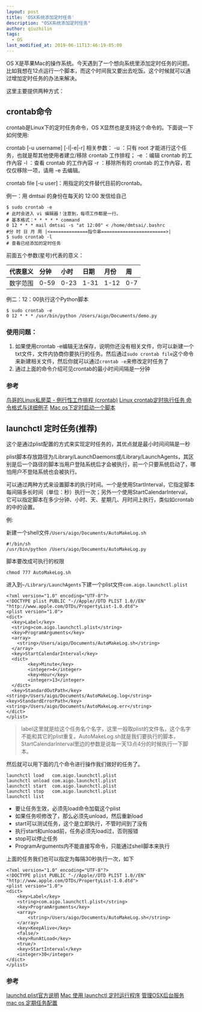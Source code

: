 ```yaml
---
layout: post
title: 'OSX系统添加定时任务'
description: "OSX系统添加定时任务"
author: qiuzhilin
tags: 
  - OS
last_modified_at: 2019-06-11T13:46:19-05:00
---
```


OS X是苹果Mac的操作系统。今天遇到了一个想向系统里添加定时任务的问题。比如我想在12点运行一个脚本，而这个时间我又要出去吃饭。这个时候就可以通过增加定时任务的办法来解决。

这里主要提供两种方式：



## crontab命令

crontab是Linux下的定时任务命令，OS X显然也是支持这个命令的。下面说一下如何使用:

crontab [-u username] [-l|-e|-r]
相关参数：
-u ：只有 root 才能进行这个任务，也就是帮其他使用者建立/移除 crontab 工作排程；
-e ：编辑 crontab 的工作內容
-l ：查看 crontab 的工作內容
-r ：移除所有的 crontab 的工作內容，若仅仅移除一项，请用 -e 去编辑。

crontab file [-u user]：用指定的文件替代目前的crontab。

例一：用 dmtsai 的身份在每天的 12:00 发信给自己

```
$ sudo crontab -e
# 此时会进入 vi 编辑器！注意到，每项工作都是一行。
# 基本格式：* * * * * command 
0 12 * * * mail dmtsai -s "at 12:00" < /home/dmtsai/.bashrc
#分 时 日 月 周 |<==============指令串========================>|
$ sudo crontab -l
# 查看已经添加的定时任务
```

前面五个参数(星号)代表的意义：

| 代表意义 | 分钟 | 小时 | 日期 | 月份 | 周   |
| :------- | :--- | :--- | :--- | :--- | :--- |
| 数字范围 | 0-59 | 0-23 | 1-31 | 1-12 | 0-7  |

例二：12：00执行这个Python脚本

```
$ sudo crontab -e
0 12 * * * /usr/bin/python /Users/aigo/Documents/demo.py
```

### 使用问题：

1. 如果使用crontab -e编辑无法保存，说明你还没有相关文件，你可以新建一个txt文件，文件内协商你要执行的任务。然后通过`sudo crontab file`这个命令来新建相关文件，然后你就可以通过`crontab -e`来修改定时任务了
2. 通过上面的命令介绍可见crontab的最小时间间隔是一分钟

### 参考

[鸟哥的Linux私房菜 - 例行性工作排程 (crontab)](http://linux.vbird.org/linux_basic/0430cron.php#cron)
[Linux crontab定时执行任务 命令格式与详细例子](http://www.jb51.net/LINUXjishu/19905.html)
[Mac os下定时启动一个脚本](http://blog.sina.com.cn/s/blog_60b45f2301011hqp.html)

## launchctl 定时任务(推荐)

这个是通过plist配置的方式来实现定时任务的，其优点就是最小时间间隔是一秒

plist脚本存放路径为/Library/LaunchDaemons或/Library/LaunchAgents，其区别是后一个路径的脚本当用户登陆系统后才会被执行，前一个只要系统启动了，哪怕用户不登陆系统也会被执行。

可以通过两种方式来设置脚本的执行时间。一个是使用StartInterval，它指定脚本每间隔多长时间（单位：秒）执行一次；另外一个使用StartCalendarInterval，它可以指定脚本在多少分钟、小时、天、星期几、月时间上执行，类似如crontab的中的设置。

例:

新建一个shell文件`/Users/aigo/Documents/AutoMakeLog.sh`

```
#!/bin/sh
/usr/bin/python /Users/aigo/Documents/AutoMakeLog.py
```

脚本要改成可执行的权限

```
chmod 777 AutoMakeLog.sh
```

进入到`~/Library/LaunchAgents`下建一个plist文件`com.aigo.launchctl.plist`

```
<?xml version="1.0" encoding="UTF-8"?>
<!DOCTYPE plist PUBLIC "-//Apple//DTD PLIST 1.0//EN" "http://www.apple.com/DTDs/PropertyList-1.0.dtd">
<plist version="1.0">
<dict>
  <key>Label</key>
  <string>com.aigo.launchctl.plist</string>
  <key>ProgramArguments</key>
  <array>
    <string>/Users/aigo/Documents/AutoMakeLog.sh</string>
  </array>
  <key>StartCalendarInterval</key>
  <dict>
        <key>Minute</key>
        <integer>4</integer>
        <key>Hour</key>
        <integer>13</integer>
  </dict>
  <key>StandardOutPath</key>
<string>/Users/aigo/Documents/AutoMakeLog.log</string>
<key>StandardErrorPath</key>
<string>/Users/aigo/Documents/AutoMakeLog.err</string>
</dict>
</plist>
```

> label这里就是给这个任务名个名字，这里一般取plist的文件名，这个名字不能和其它的plist重复。AutoMakeLog.sh就是我们要执行的脚本，StartCalendarInterval里边的参数是说每一天13点4分的时候执行一下脚本。

然后就可以用下面的几个命令进行操作我们做好的任务了。

```
launchctl load   com.aigo.launchctl.plist
launchctl unload com.aigo.launchctl.plist
launchctl start  com.aigo.launchctl.plist
launchctl stop   com.aigo.launchctl.plist
launchctl list
```

- 要让任务生效，必须先load命令加载这个plist
- 如果任务呗修改了，那么必须先unload，然后重新load
- start可以测试任务，这个是立即执行，不管时间到了没有
- 执行start和unload前，任务必须先load过，否则报错
- stop可以停止任务
- ProgramArguments内不能直接写命令，只能通过shell脚本来执行

上面的任务我们也可以指定为每隔30秒执行一次，如下

```
<?xml version="1.0" encoding="UTF-8"?>
<!DOCTYPE plist PUBLIC "-//Apple//DTD PLIST 1.0//EN" "http://www.apple.com/DTDs/PropertyList-1.0.dtd">
<plist version="1.0">
<dict>
    <key>Label</key>
    <string>com.aigo.launchctl.plist</string>
    <key>ProgramArguments</key>
    <array>
        <string>/Users/aigo/Documents/AutoMakeLog.sh</string>
    </array>
    <key>KeepAlive</key>
    <false/>
    <key>RunAtLoad</key>
    <true/>
    <key>StartInterval</key>
    <integer>30</integer>
</dict>
</plist>
```

### 参考

[launchd.plist官方说明](https://developer.apple.com/library/mac/documentation/Darwin/Reference/ManPages/man5/launchd.plist.5.html)
[Mac 使用 launchctl 定时运行程序](http://my.oschina.net/jackin/blog/263024)
[管理OSX后台服务](http://blog.ixtr.me/2012/05/osx后台服务管理/)
[mac os 定期任务配置](http://www.netingcn.com/mac-os-plist.html)

